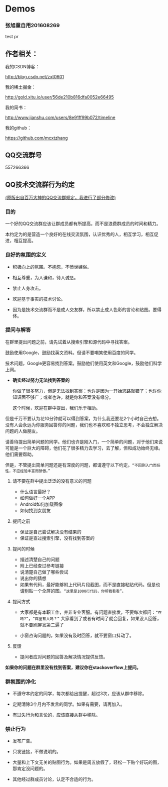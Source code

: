 # Demos
### 张旭童自用201608269

test pr

##  作者相关：

我的CSDN博客：

http://blog.csdn.net/zxt0601

我的稀土掘金：

http://gold.xitu.io/user/56de210b816dfa0052e66495

我的简书：

http://www.jianshu.com/users/8e91ff99b072/timeline

我的github：

https://github.com/mcxtzhang

## QQ交流群号

557266366

## QQ技术交流群行为约定 

[(原版出自百万大神的QQ交流群规定，我进行了部分修改)](https://github.com/liaohuqiu/qq-tribe-rule/blob/master/README.md)

### 目的

一个好的QQ交流群应该让群成员都有所提高，而不是浪费群成员的时间和精力。

本约定为的是营造一个良好的在线交流氛围，认识优秀的人，相互学习，相互促进，相互提高。

### 良好的氛围的定义

*  积极向上的氛围。不抱怨，不愤世嫉俗。

*  相互尊重，为人谦和，待人诚恳。 

*  禁止人身攻击。

*  欢迎基于事实的技术讨论。

*  因为是技术交流群而不是成人交友群，所以禁止成人色彩的言论和贴图。要得体。

### 提问与解答

在群里提出问题之前，请先试着从搜索引擎和源代码中寻找答案。

鼓励使用Google，鼓励找英文资料。但请不要嘲笑使用百度的同学。

技术问题，Google更容易找到答案。鼓励他们使用英文和Google，鼓励他们科学上网。

*   **确实经过努力无法找到答案的**

    你做了很多努力，但是无法找到答案：也许是因为一开始思路就错了；也许你知识面不够广；或者也许，就是你和答案没有缘分。

    这个时候，欢迎在群中提出，我们乐于相助。

但是千万不要认为花10分钟就可以得到答案，为什么我还要花2个小时自己去想。没有人会永远为你服务回答你的问题，我们也不喜欢和不独立思考，不会独立解决问题的人做朋友。

请善待提出简单问题的同学。他们也许是刚入门，一个简单的问题，对于他们来说可能是一个巨大的障碍，他们花了很多精力去学习，去了解，但和成功始终无缘。他们需要帮助。

但是，不管提出简单问题还是有深度的问题，都请遵守以下约定。`“不因刚入门而任性，不应经验丰富而骄傲。”`

1.  请不要在群中提出泛泛的没有意义的问题

    * 什么语言最好？
    * 如何做好一个APP
    * Android如何加载图像
    * 如何找到女朋友

1.  提问之前

    * 保证是自己尝试解决没有结果的
    * 保证是查过搜索引擎，没有找到答案的

1.  提问的时候

    * 描述清楚自己的问题
    * 附上已经查过参考链接
    * 说清楚自己做了哪些尝试
    * 说出你的猜想
    * 如果有代码，最好能够附上代码片段截图，而不是直接粘贴代码。但是也请别贴一个全屏的图。`“这里是1000行代码，你帮我看看”。`

1.  提问方式

    * 大家都是有本职工作，并非专业客服。有问题直接发，不要每次都问：`“在吗?”`，`“群里有人吗？”`
        大家看到了或者有时间了就会回复，如果没人回答，就不要刷屏发第二遍了

    * 小窗咨询问题的，如果没有及时回答，就不要窗口抖动了。

1.  反馈

    * 提问者应对问题的回答及解决情况提供反馈。

**如果你的问题在群里没有找到答案，建议你在stackoverflow上提问。**

### 群氛围的净化

*  不遵守本约定的同学，每次都给出提醒，超过3次，应该从群中移除。

*  定期清除3个月内不发言的同学。如果有需要，请再加入。

*  有过失行为和言论的，应该直接从群中移除。

### 禁止行为

*  发布广告。

*  只发链接，不做说明的。

*  大量和上下文无关的贴图行为。如果是周五放假了，轻松一下贴个好玩的图，那肯定没问题的。

*  其他经过群成员讨论，认定不合适的行为。


